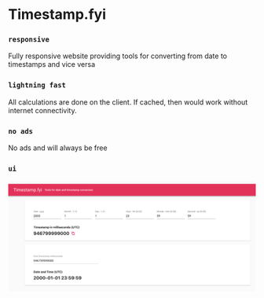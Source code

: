 Timestamp.fyi
==========

### `responsive`
Fully responsive website providing tools for converting from date to timestamps and vice versa
### `lightning fast`
All calculations are done on the client. If cached, then would work without internet connectivity.
### `no ads`
No ads and will always be free
### `ui`
![](/public/timestamp-fyi.png)




